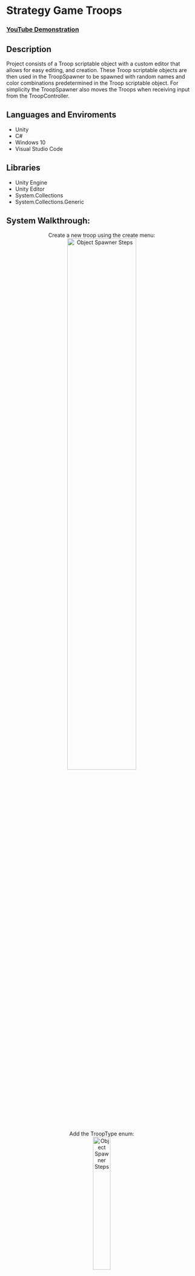 <h1>Strategy Game Troops</h1>
 
 ### [YouTube Demonstration](https://www.youtube.com/watch?v=f-oodmdnpl0)

<h2>Description</h2>
Project consists of a Troop scriptable object with a custom editor that allows for easy editing, and creation. These Troop scriptable objects are then used in the TroopSpawner to be spawned with random names and color combinations predetermined in the Troop scriptable object. For simplicity the TroopSpawner also moves the Troops when receiving input from the TroopController.
<br/>

<h2>Languages and Enviroments</h2>

- Unity
- C#
- Windows 10
- Visual Studio Code

<h2>Libraries</h2>

- Unity Engine
- Unity Editor
- System.Collections
- System.Collections.Generic

<h2>System Walkthrough:</h2>
<p align="center">
Create a new troop using the create menu: <br/>
<img src="https://i.imgur.com/UleuUU8.png" height="60%" width="60%" alt="Object Spawner Steps"/>
<br />
<br />
Add the TroopType enum: <br/>
<img src="https://i.imgur.com/rKWsyLD.png" height="30%" width="30%" alt="Object Spawner Steps"/>
<br />
<br />
Fill out the troop details: <br/>
<img src="https://i.imgur.com/jE9vboV.png" height="60%" width="60%" alt="Object Spawner Steps"/>
<br />
<br />
Add the TroopSpawner to your spawner gameobject: <br/>
<img src="https://i.imgur.com/jEYsFvp.png" height="60%" width="60%" alt="Object Spawner Steps"/>
<br />
<br />
Populate the troops to spawn list: <br/>
<img src=https://i.imgur.com/RAUkuW0.png height="60%" width="60%" alt="Object Spawner Steps"/>
<br />
<br />
Adjust the position and spawn size of the spawner, gizmos in the scene will show the spawn area: <br/>
<img src=https://i.imgur.com/2DUNOQw.png height="60%" width="60%" alt="Object Spawner Steps"/>
<br />
<br />
Add the TroopController script to your player gameobject and reference the TroopSpawner: <br/>
<img src=https://i.imgur.com/cowY2PQ.png height="60%" width="60%" alt="Object Spawner Steps"/>
<br />
<br />
Press play and select your troop by using the number keys(0-5), this corresponds to the first 5 troops in your TroopSpawner. 
<br/>After selecting your troop press TAB to spawn the troop: <br/>
<img src=https://i.imgur.com/BLCLOBh.png height="90%" width="90%" alt="Object Spawner Steps"/>
<br />
<br />
Left clicking will teleport all selected spawned troops to your cursor if it can find a valid position: <br/>
<img src=https://i.imgur.com/Kjpg7oq.png height="70%" width="70%" alt="Object Spawner Steps"/>
<br />
<br />
Otherwise if you click on a invalid position the troops will just teleport to 0, 0, 0 for demostration purposes: <br/>
<img src=https://i.imgur.com/bHKULuK.png height="70%" width="70%" alt="Object Spawner Steps"/>
<br />
<br />
Each troop will be named and colored. Each unique name gets assigned a color, and every subsequent troop with the same name with get appended with the number of times this name has been used: <br/>
<img src=https://i.imgur.com/7186mbN.png height="90%" width="90%" alt="Object Spawner Steps"/>
<br />
<br />
The console will display what color corresponds to what name, how many units were spawned when spawning a troop, and when the spawn cooldown is active: <br/>
<img src=https://i.imgur.com/ba9mvCI.png height="70%" width="70%" alt="Object Spawner Steps"/>
